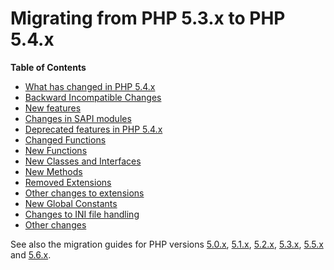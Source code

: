 Migrating from PHP 5.3.x to PHP 5.4.x
=====================================

**Table of Contents**

-   [What has changed in PHP 5.4.x](/migration54/changes.html)
-   [Backward Incompatible Changes](/migration54/incompatible.html)
-   [New features](/migration54/new-features.html)
-   [Changes in SAPI modules](/migration54/sapi.html)
-   [Deprecated features in PHP 5.4.x](/migration54/deprecated.html)
-   [Changed Functions](/migration54/parameters.html)
-   [New Functions](/migration54/functions.html)
-   [New Classes and Interfaces](/migration54/classes.html)
-   [New Methods](/migration54/methods.html)
-   [Removed Extensions](/migration54/removed-extensions.html)
-   [Other changes to extensions](/migration54/extensions-other.html)
-   [New Global Constants](/migration54/global-constants.html)
-   [Changes to INI file handling](/migration54/ini.html)
-   [Other changes](/migration54/other.html)

See also the migration guides for PHP versions
<a href="/migration5.html" class="link">5.0.x</a>,
<a href="/migration51.html" class="link">5.1.x</a>,
<a href="/migration52.html" class="link">5.2.x</a>,
<a href="/migration53.html" class="link">5.3.x</a>,
<a href="/migration55.html" class="link">5.5.x</a> and
<a href="/migration56.html" class="link">5.6.x</a>.

